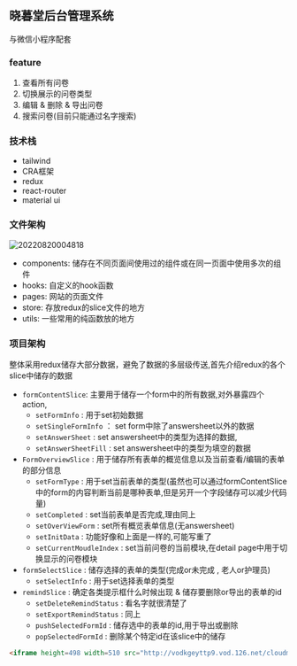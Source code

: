 ## 晓暮堂后台管理系统
与微信小程序配套

### feature

1. 查看所有问卷
2. 切换展示的问卷类型
3. 编辑 & 删除 & 导出问卷
4. 搜索问卷(目前只能通过名字搜索)

### 技术栈

- tailwind
- CRA框架
- redux
- react-router
- material ui

### 文件架构

![20220820004818](https://typora-1309407228.cos.ap-shanghai.myqcloud.com/20220820004818.png)

- components: 储存在不同页面间使用过的组件或在同一页面中使用多次的组件
- hooks: 自定义的hook函数
- pages: 网站的页面文件
- store: 存放redux的slice文件的地方
- utils: 一些常用的纯函数放的地方

### 项目架构

整体采用redux储存大部分数据，避免了数据的多层级传送,首先介绍redux的各个slice中储存的数据
- `formContentSlice`: 主要用于储存一个form中的所有数据,对外暴露四个action,
  - `setFormInfo` : 用于set初始数据
  - `setSingleFormInfo` ： set form中除了answersheet以外的数据
  - `setAnswerSheet` : set answersheet中的类型为选择的数据,
  - `setAnswerSheetFill` : set answersheet中的类型为填空的数据
- `FormOverviewSlice` : 用于储存所有表单的概览信息以及当前查看/编辑的表单的部分信息
  - `setFormType` : 用于set当前表单的类型(虽然也可以通过formContentSlice中的form的内容判断当前是哪种表单,但是另开一个字段储存可以减少代码量)
  - `setCompleted` : set当前表单是否完成,理由同上
  - `setOverViewForm` : set所有概览表单信息(无answersheet)
  - `setInitData` : 功能好像和上面是一样的,可能写重了
  - `setCurrentMoudleIndex` : set当前问卷的当前模块,在detail page中用于切换显示的问卷模块
- `formSelectSlice` : 储存选择的表单的类型(完成or未完成 , 老人or护理员)
  - `setSelectInfo` : 用于set选择表单的类型
- `remindSlice` : 确定各类提示框什么时候出现 & 储存要删除or导出的表单的id
  - `setDeleteRemindStatus` : 看名字就很清楚了
  - `setExportRemindStatus` : 同上
  - `pushSelectedFormId` : 储存选中的表单的id,用于导出或删除
  - `popSelectedFormId` : 删除某个特定id在该slice中的储存

```html
<iframe height=498 width=510 src="http://vodkgeyttp9.vod.126.net/cloudmusic/1FgSA8LX_3222439799_sd.mp4?wsSecret=25dc3b1d0e2fcc4c65db0cab7d6f107d&wsTime=1606454043">
```
